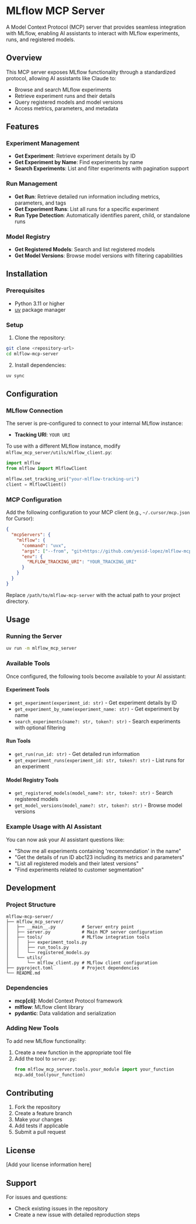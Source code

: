# MLflow MCP Server

A Model Context Protocol (MCP) server that provides seamless integration with MLflow, enabling AI assistants to interact with MLflow experiments, runs, and registered models.

## Overview

This MCP server exposes MLflow functionality through a standardized protocol, allowing AI assistants like Claude to:
- Browse and search MLflow experiments
- Retrieve experiment runs and their details
- Query registered models and model versions
- Access metrics, parameters, and metadata

## Features

### Experiment Management
- **Get Experiment**: Retrieve experiment details by ID
- **Get Experiment by Name**: Find experiments by name
- **Search Experiments**: List and filter experiments with pagination support

### Run Management
- **Get Run**: Retrieve detailed run information including metrics, parameters, and tags
- **Get Experiment Runs**: List all runs for a specific experiment
- **Run Type Detection**: Automatically identifies parent, child, or standalone runs

### Model Registry
- **Get Registered Models**: Search and list registered models
- **Get Model Versions**: Browse model versions with filtering capabilities

## Installation

### Prerequisites
- Python 3.11 or higher
- [uv](https://docs.astral.sh/uv/) package manager

### Setup

1. Clone the repository:
```bash
git clone <repository-url>
cd mlflow-mcp-server
```

2. Install dependencies:
```bash
uv sync
```

## Configuration

### MLflow Connection
The server is pre-configured to connect to your internal MLflow instance:
- **Tracking URI**: `YOUR URI`

To use with a different MLflow instance, modify `mlflow_mcp_server/utils/mlflow_client.py`:

```python
import mlflow
from mlflow import MlflowClient

mlflow.set_tracking_uri("your-mlflow-tracking-uri")
client = MlflowClient()
```

### MCP Configuration

Add the following configuration to your MCP client (e.g., `~/.cursor/mcp.json` for Cursor):

```json
{
  "mcpServers": {
    "mlflow": {
      "command": "uvx",
      "args": ["--from", "git+https://github.com/yesid-lopez/mlflow-mcp-server", "mlflow_mcp_server"],
      "env": {
        "MLFLOW_TRACKING_URI": "YOUR_TRACKING_URI"
      }
    }
  }
}
```

Replace `/path/to/mlflow-mcp-server` with the actual path to your project directory.

## Usage

### Running the Server

```bash
uv run -m mlflow_mcp_server
```

### Available Tools

Once configured, the following tools become available to your AI assistant:

#### Experiment Tools
- `get_experiment(experiment_id: str)` - Get experiment details by ID
- `get_experiment_by_name(experiment_name: str)` - Get experiment by name
- `search_experiments(name?: str, token?: str)` - Search experiments with optional filtering

#### Run Tools
- `get_run(run_id: str)` - Get detailed run information
- `get_experiment_runs(experiment_id: str, token?: str)` - List runs for an experiment

#### Model Registry Tools
- `get_registered_models(model_name?: str, token?: str)` - Search registered models
- `get_model_versions(model_name?: str, token?: str)` - Browse model versions

### Example Usage with AI Assistant

You can now ask your AI assistant questions like:
- "Show me all experiments containing 'recommendation' in the name"
- "Get the details of run ID abc123 including its metrics and parameters"
- "List all registered models and their latest versions"
- "Find experiments related to customer segmentation"

## Development

### Project Structure

```
mlflow-mcp-server/
├── mlflow_mcp_server/
│   ├── __main__.py          # Server entry point
│   ├── server.py            # Main MCP server configuration
│   ├── tools/               # MLflow integration tools
│   │   ├── experiment_tools.py
│   │   ├── run_tools.py
│   │   └── registered_models.py
│   └── utils/
│       └── mlflow_client.py # MLflow client configuration
├── pyproject.toml           # Project dependencies
└── README.md
```

### Dependencies

- **mcp[cli]**: Model Context Protocol framework
- **mlflow**: MLflow client library
- **pydantic**: Data validation and serialization

### Adding New Tools

To add new MLflow functionality:

1. Create a new function in the appropriate tool file
2. Add the tool to `server.py`:
   ```python
   from mlflow_mcp_server.tools.your_module import your_function
   mcp.add_tool(your_function)
   ```

## Contributing

1. Fork the repository
2. Create a feature branch
3. Make your changes
4. Add tests if applicable
5. Submit a pull request

## License

[Add your license information here]

## Support

For issues and questions:
- Check existing issues in the repository
- Create a new issue with detailed reproduction steps
